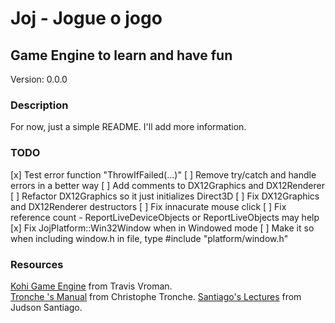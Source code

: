 # Joj - Jogue o jogo

## Game Engine to learn and have fun

Version: 0.0.0

### Description

For now, just a simple README.
I'll add more information.

### TODO

[x] Test error function "ThrowIfFailed(...)"
[ ] Remove try/catch and handle errors in a better way
[ ] Add comments to DX12Graphics and DX12Renderer
[ ] Refactor DX12Graphics so it just initializes Direct3D
[ ] Fix DX12Graphics and DX12Renderer destructors
[ ] Fix innacurate mouse click
[ ] Fix reference count - ReportLiveDeviceObjects or ReportLiveObjects may help
[x] Fix JojPlatform::Win32Window when in Windowed mode
[ ] Make it so when including window.h in file, type #include "platform/window.h"

### Resources

[Kohi Game Engine](https://github.com/travisvroman/kohi.git) from Travis Vroman.  
[Tronche 's Manual](https://tronche.com/gui/x/xlib/) from Christophe Tronche.
[Santiago's Lectures](https://github.com/JudsonSS) from Judson Santiago.